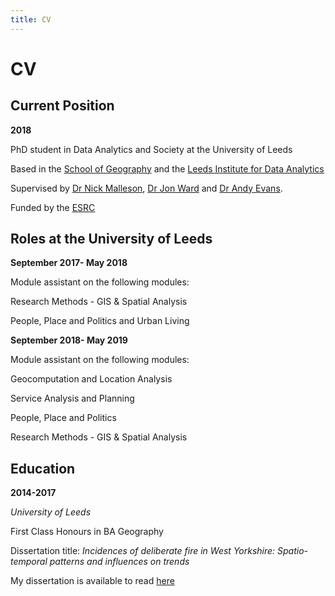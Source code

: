 ```yaml
---
title: CV
---
```


# CV

## Current Position

**2018**

PhD student in Data Analytics and Society at the University of Leeds 

Based in the [School of Geography](https://www.geog.leeds.ac.uk) and the [Leeds Institute for Data Analytics](http://lida.leeds.ac.uk)

Supervised by [Dr Nick Malleson](http://nickmalleson.co.uk), [Dr Jon Ward](http://www1.maths.leeds.ac.uk/~jaward/) and [Dr Andy Evans](http://www.geog.leeds.ac.uk/people/a.evans/). 


Funded by the [ESRC](http://www.esrc.ac.uk)

## Roles at the University of Leeds

**September 2017- May 2018**

Module assistant on the following modules:

Research Methods - GIS & Spatial Analysis

People, Place and Politics and Urban Living 

**September 2018- May 2019**

Module assistant on the following modules:

Geocomputation and Location Analysis

Service Analysis and Planning

People, Place and Politics

Research Methods - GIS & Spatial Analysis

## Education

**2014-2017**

*University of Leeds*

First Class Honours in BA Geography 

Dissertation title: *Incidences of deliberate fire in West Yorkshire: Spatio-temporal patterns and influences on trends* 

My dissertation is available to read [here](https://github.com/annabelelizabethwhipp/Undergraduate-Dissertation)



